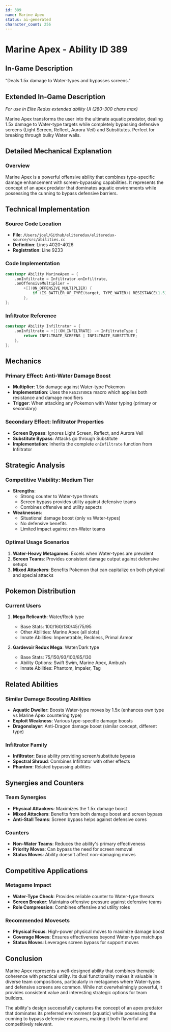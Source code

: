 ```yaml
---
id: 389
name: Marine Apex
status: ai-generated
character_count: 256
---
```


# Marine Apex - Ability ID 389

## In-Game Description
"Deals 1.5x damage to Water-types and bypasses screens."

## Extended In-Game Description
*For use in Elite Redux extended ability UI (280-300 chars max)*

Marine Apex transforms the user into the ultimate aquatic predator, dealing 1.5x damage to Water-type targets while completely bypassing defensive screens (Light Screen, Reflect, Aurora Veil) and Substitutes. Perfect for breaking through bulky Water walls.

## Detailed Mechanical Explanation

### Overview
Marine Apex is a powerful offensive ability that combines type-specific damage enhancement with screen-bypassing capabilities. It represents the concept of an apex predator that dominates aquatic environments while possessing the cunning to bypass defensive barriers.

## Technical Implementation

### Source Code Location
- **File**: `/Users/joel/Github/eliteredux/eliteredux-source/src/abilities.cc`
- **Definition**: Lines 4020-4026
- **Registration**: Line 9233

### Code Implementation
```cpp
constexpr Ability MarineApex = {
    .onInfiltrate = Infiltrator.onInfiltrate,
    .onOffensiveMultiplier =
        +[](ON_OFFENSIVE_MULTIPLIER) {
            if (IS_BATTLER_OF_TYPE(target, TYPE_WATER)) RESISTANCE(1.5);
        },
};
```

### Infiltrator Reference
```cpp
constexpr Ability Infiltrator = {
    .onInfiltrate = +[](ON_INFILTRATE) -> InfiltrateType { 
        return INFILTRATE_SCREENS | INFILTRATE_SUBSTITUTE; 
    },
};
```

## Mechanics

### Primary Effect: Anti-Water Damage Boost
- **Multiplier**: 1.5x damage against Water-type Pokemon
- **Implementation**: Uses the `RESISTANCE` macro which applies both resistance and damage modifiers
- **Trigger**: When attacking any Pokemon with Water typing (primary or secondary)

### Secondary Effect: Infiltrator Properties
- **Screen Bypass**: Ignores Light Screen, Reflect, and Aurora Veil
- **Substitute Bypass**: Attacks go through Substitute
- **Implementation**: Inherits the complete `onInfiltrate` function from Infiltrator

## Strategic Analysis

### Competitive Viability: Medium Tier
- **Strengths**: 
  - Strong counter to Water-type threats
  - Screen bypass provides utility against defensive teams
  - Combines offensive and utility aspects
- **Weaknesses**:
  - Situational damage boost (only vs Water-types)
  - No defensive benefits
  - Limited impact against non-Water teams

### Optimal Usage Scenarios
1. **Water-Heavy Metagames**: Excels when Water-types are prevalent
2. **Screen Teams**: Provides consistent damage output against defensive setups
3. **Mixed Attackers**: Benefits Pokemon that can capitalize on both physical and special attacks

## Pokemon Distribution

### Current Users
1. **Mega Relicanth**: Water/Rock type
   - Base Stats: 100/160/130/45/75/95
   - Other Abilities: Marine Apex (all slots)
   - Innate Abilities: Impenetrable, Reckless, Primal Armor

2. **Gardevoir Redux Mega**: Water/Dark type
   - Base Stats: 75/150/93/100/85/130
   - Ability Options: Swift Swim, Marine Apex, Ambush
   - Innate Abilities: Phantom, Impaler, Tag

## Related Abilities

### Similar Damage Boosting Abilities
- **Aquatic Dweller**: Boosts Water-type moves by 1.5x (enhances own type vs Marine Apex countering type)
- **Exploit Weakness**: Various type-specific damage boosts
- **Dragonslayer**: Anti-Dragon damage boost (similar concept, different type)

### Infiltrator Family
- **Infiltrator**: Base ability providing screen/substitute bypass
- **Spectral Shroud**: Combines Infiltrator with other effects
- **Phantom**: Related bypassing abilities

## Synergies and Counters

### Team Synergies
- **Physical Attackers**: Maximizes the 1.5x damage boost
- **Mixed Attackers**: Benefits from both damage boost and screen bypass
- **Anti-Stall Teams**: Screen bypass helps against defensive cores

### Counters
- **Non-Water Teams**: Reduces the ability's primary effectiveness
- **Priority Moves**: Can bypass the need for screen removal
- **Status Moves**: Ability doesn't affect non-damaging moves

## Competitive Applications

### Metagame Impact
- **Water-Type Check**: Provides reliable counter to Water-type threats
- **Screen Breaker**: Maintains offensive pressure against defensive teams
- **Role Compression**: Combines offensive and utility roles

### Recommended Movesets
- **Physical Focus**: High-power physical moves to maximize damage boost
- **Coverage Moves**: Ensures effectiveness beyond Water-type matchups
- **Status Moves**: Leverages screen bypass for support moves


## Conclusion

Marine Apex represents a well-designed ability that combines thematic coherence with practical utility. Its dual functionality makes it valuable in diverse team compositions, particularly in metagames where Water-types and defensive screens are common. While not overwhelmingly powerful, it provides consistent value and interesting strategic options for team builders.

The ability's design successfully captures the concept of an apex predator that dominates its preferred environment (aquatic) while possessing the cunning to bypass defensive measures, making it both flavorful and competitively relevant.